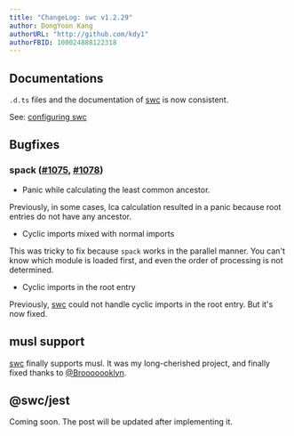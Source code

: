 ```yaml
---
title: "ChangeLog: swc v1.2.29"
author: DongYoon Kang
authorURL: "http://github.com/kdy1"
authorFBID: 100024888122318
---
```


## Documentations

`.d.ts` files and the documentation of [swc][] is now consistent.

See: [configuring swc](https://swc-project.github.io/docs/configuring-swc.html)

## Bugfixes

### spack ([#1075](https://github.com/swc-project/swc/pull/1075), [#1078](https://github.com/swc-project/swc/pull/1078))

- Panic while calculating the least common ancestor.

Previously, in some cases, lca calculation resulted in a panic because root entries do not have any ancestor.

- Cyclic imports mixed with normal imports

This was tricky to fix because `spack` works in the parallel manner. You can't know which module is loaded first, and even the order of processing is not determined.

- Cyclic imports in the root entry

Previously, [swc][] could not handle cyclic imports in the root entry. But it's now fixed.

## musl support

[swc][] finally supports musl. It was my long-cherished project, and finally fixed thanks to [@Brooooooklyn](https://github.com/Brooooooklyn).

## @swc/jest

Coming soon. The post will be updated after implementing it.

[swc]: https://swc-project.github.io
